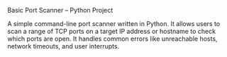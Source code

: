 Basic Port Scanner – Python Project

A simple command-line port scanner written in Python. It allows users to scan a range of TCP ports on a target IP address or hostname to check which ports are open. It handles common errors like unreachable hosts, network timeouts, and user interrupts.
